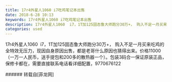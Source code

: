 ```yaml
---
title: 17r4外星人1060 i7吃鸡笔记本出售
date: 2018-6-28 10:13
keywords: 17r4外星人1060 i7吃鸡笔记本出售
description: 17r4外星人1060  i7，1T加125固态鲁大师跑分30万+， 购入不足一月买来吃鸡的全特效无压力，现因自身原因出售，都是老哥什么原因也猜得出来。价格11000（一万一人民币，送手提包和200多的散热器一个）。包装3码合一保证原装正品，保修卡都在，需要直接联系电话看详细配置，9770676122
categories: used
---
```

<td class="t_f" id="postmessage_1458741">

17r4外星人1060  i7，1T加125固态鲁大师跑分30万+， 购入不足一月买来吃鸡的全特效无压力，现因自身原因出售，都是老哥什么原因也猜得出来。价格11000（一万一人民币，送手提包和200多的散热器一个）。包装3码合一保证原装正品，保修卡都在，需要直接联系电话看详细配置，9770676122<br/>
<img alt="" border="0" class="zoom" data-cf-modified-6604403a7c7330f4e6ad3797-="" file="http://www.flw.ph/data/appbyme/upload/image/201806/28/TGZixwxBpR6L.jpg" id="aimg_aGMrB" lazyloadthumb="1" onclick="" onmouseover="" src="http://www.flw.ph/data/appbyme/upload/image/201806/28/TGZixwxBpR6L.jpg"/><br/>
<img alt="" border="0" class="zoom" data-cf-modified-6604403a7c7330f4e6ad3797-="" file="http://www.flw.ph/data/appbyme/upload/image/201806/28/Phw6irUL6k45.jpg" id="aimg_Q2F1h" lazyloadthumb="1" onclick="" onmouseover="" src="http://www.flw.ph/data/appbyme/upload/image/201806/28/Phw6irUL6k45.jpg"/><br/>
<img alt="" border="0" class="zoom" data-cf-modified-6604403a7c7330f4e6ad3797-="" file="http://www.flw.ph/data/appbyme/upload/image/201806/28/8z3YzGlTqgRI.jpg" id="aimg_Do9Kh" lazyloadthumb="1" onclick="" onmouseover="" src="http://www.flw.ph/data/appbyme/upload/image/201806/28/8z3YzGlTqgRI.jpg"/><br/>
</td>
###### 转载自[菲龙网]